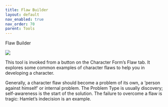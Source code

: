 ```yaml
---
title: Flaw Builder
layout: default
nav_enabled: true
nav_order: 70
parent: Tools
---
```


Flaw Builder

![](/media/Flaw-Builder.png)

This tool is invoked from a button on the Character Form’s Flaw tab. It explores some common examples of character flaws to help you in developing a character.

Generally, a character flaw should become a problem of its own, a ‘person against himself’ or internal problem. The Problem Type is usually discovery; self-awareness is the start of the solution. The failure to overcome a flaw is tragic: Hamlet’s indecision is an example.


